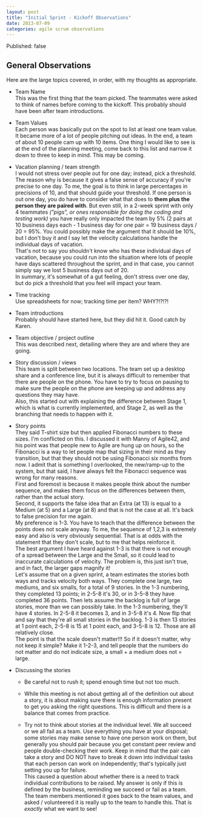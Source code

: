 ```yaml
---
layout: post
title: "Initial Sprint - Kickoff Observations"
date: 2013-07-09
categories: agile scrum observations
---
```

Published: false

<!-- IntuitiveMedical -->

## General Observations

Here are the large topics covered, in order, with my thoughts as appropriate.

+ Team Name  
This was the first thing that the team picked. The teammates were asked to think of names before coming to the kickoff. This probably should have been after team introductions.

+ Team Values  
Each person was basically put on the spot to list at least one team value. It became more of a lot of people pitching out ideas. In the end, a team of about 10 people cam up with 10 items. One thing I would like to see is at the end of the planning meeting, come back to this list and narrow it down to three to keep in mind. This may be coming. 


+ Vacation planning / team strength  
I would not stress over people out for one day; instead, pick a threshold. The reason why is because it gives a false sense of accuracy if you're precise to one day. To me, the goal is to think in large percentages in precisions of 10, and that should guide your threshold. If one person is out one day, you do have to consider what that does to **them plus the person they are paired with**. But even still, in a 2-week sprint with only 4 teammates *("pigs", or ones responsible for doing the coding and testing work)* you have really only impacted the team by 5% (2 pairs at 10 business days each - 1 business day for one pair = 19 business days / 20 = 95%. You could possibly make the argument that it should be 10%, but I don't buy it and I say let the velocity calculations handle the individual days of vacation.  
That's not to say you shouldn't know who has these individual days of vacation, because you could run into the situation where lots of people have days scattered throughout the sprint, and in that case, you cannot simply say we lost 5 business days out of 20.  
In summary, it's somewhat of a gut feeling, don't stress over one day, but do pick a threshold that you feel will impact your team.


+ Time tracking  
Use spreadsheets for now; tracking time per item? WHY?!?!?!


+ Team introductions  
Probably should have started here, but they did hit it. Good catch by Karen.

+ Team objective / project outline  
This was described next, detailing where they are and where they are going.

<!-- Luke was trained by Ken Schwaber at Siemens?; He should have been in the Scrum Master interviews. -->

+ Story discussion / views  
This team is split between two locations. The team set up a desktop share and a conference line, but it is always difficult to remember that there are people on the phone. You have to try to focus on pausing to make sure the people on the phone are keeping up and address any questions they may have.  
Also, this started out with explaining the difference between Stage 1, which is what is currently implemented, and Stage 2, as well as the branching that needs to happen with it.

+ Story points  
They said T-shirt size but then applied Fibonacci numbers to these sizes. I'm conflicted on this. I discussed it with Manny of Agile42, and his point was that people new to Agile are hung up on hours, so the Fibonacci is a way to let people map that sizing in their mind as they transition, but that they should not be using Fibonacci six months from now. I admit that is something I overlooked, the new/ramp-up to the system, but that said, I have always felt the Fibonacci sequence was wrong for many reasons.  
First and foremost is because it makes people think about the number sequence, and makes them focus on the differences between them, rather than the actual story.  
Second, it supports the false idea that an Extra (at 13) is equal to a Medium (at 5) and a Large (at 8) and that is not the case at all. It's back to false precision for me again.    
My preference is 1-3. You have to teach that the difference between the points does not scale anyway. To me, the sequence of 1,2,3 is extremely easy and also is very obviously sequential. That is at odds with the statement that they don't scale, but to me that helps reinforce it.  
The best argument I have heard against 1-3 is that there is not enough of a spread between the Large and the Small, so it could lead to inaccurate calculations of velocity. The problem is, this just isn't true, and in fact, the larger gaps magnify it!  
Let's assume that on a given sprint, a team estimates the stories both ways and tracks velocity both ways. They complete one large, two mediums, and six smalls, for a total of 9 stories. In the 1-3 numbering, they completed 13 points; in  2-5-8 it's 30, or in 3-5-8 they have completed 36 points. Then lets assume the backlog is full of large stories, more than we can possibly take. In the 1-3 numbering, they'll have 4 stories. In 2-5-8 it becomes 3, and in 3-5-8 it's 4. Now flip that and say that they're all small stories in the backlog. 1-3 is then 13 stories at 1 point each, 2-5-8 is 15 at 1 point each, and 3-5-8 is 12. Those are all relatively close.  
The point is that the scale doesn't matter!!! So if it doesn't matter, why not keep it simple? Make it 1-2-3, and tell people that the numbers do not matter and do not indicate size, a small + a medium does not = large.


+ Discussing the stories

	- Be careful not to rush it; spend enough time but not too much.
	
	- While this meeting is not about getting all of the definition out about a story, it is about making sure there is enough information present to get you asking the right questions. This is difficult and there is a balance that comes from practice.
	
	- Try not to think about stories at the individual level. We all succeed or we all fail as a team. Use everything you have at your disposal; some stories may make sense to have one person work on them, but generally you should pair because you get constant peer review and people double-checking their work. Keep in mind that the pair can take a story and DO NOT have to break it down into individual tasks that each person can work on independently; that's typically just setting you up for failure.  
	This caused a question about whether there is a need to track individual contributions to be raised. My answer is only if this is defined by the business, reminding we succeed or fail as a team. The team members mentioned it goes back to the team values, and asked / volunteered it is really up to the team to handle this. That is *exactly* what we want to see! 
